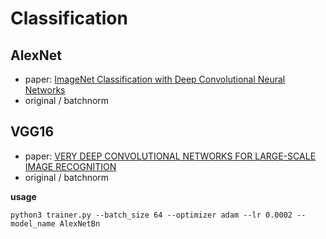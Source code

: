 # Classification

## AlexNet
* paper: [ImageNet Classification with Deep Convolutional Neural Networks](https://www.nvidia.cn/content/tesla/pdf/machine-learning/imagenet-classification-with-deep-convolutional-nn.pdf)
* original / batchnorm

## VGG16
* paper: [VERY DEEP CONVOLUTIONAL NETWORKS FOR LARGE-SCALE IMAGE RECOGNITION](https://arxiv.org/pdf/1409.1556)
* original / batchnorm

**usage**
```console
python3 trainer.py --batch_size 64 --optimizer adam --lr 0.0002 --model_name AlexNetBn
```
